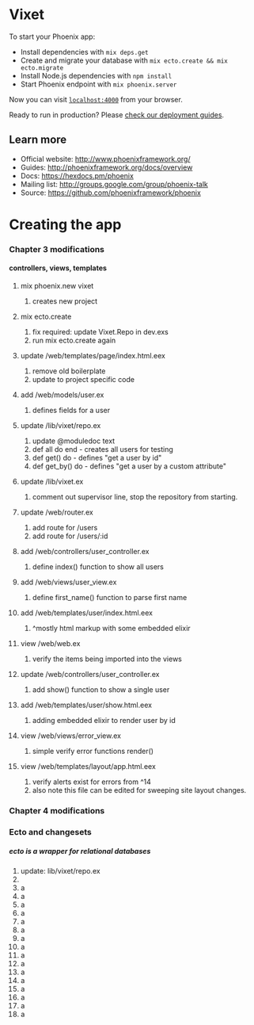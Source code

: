 # Vixet

To start your Phoenix app:

  * Install dependencies with `mix deps.get`
  * Create and migrate your database with `mix ecto.create && mix ecto.migrate`
  * Install Node.js dependencies with `npm install`
  * Start Phoenix endpoint with `mix phoenix.server`

Now you can visit [`localhost:4000`](http://localhost:4000) from your browser.

Ready to run in production? Please [check our deployment guides](http://www.phoenixframework.org/docs/deployment).

## Learn more

  * Official website: http://www.phoenixframework.org/
  * Guides: http://phoenixframework.org/docs/overview
  * Docs: https://hexdocs.pm/phoenix
  * Mailing list: http://groups.google.com/group/phoenix-talk
  * Source: https://github.com/phoenixframework/phoenix

# Creating the app
### Chapter 3 modifications
#### controllers, views, templates

1. mix phoenix.new vixet
    1. creates new project

2. mix ecto.create
    1. fix required: update Vixet.Repo in dev.exs
    2. run mix ecto.create again

3. update /web/templates/page/index.html.eex
    1. remove old boilerplate
    2. update to project specific code

4. add /web/models/user.ex
    1. defines fields for a user

5. update /lib/vixet/repo.ex
    1. update @moduledoc text
    2. def all do end - creates all users for testing
    3. def get() do - defines "get a user by id"
    4. def get_by() do - defines "get a user by a custom attribute"

6. update /lib/vixet.ex
    1. comment out supervisor line, stop the repository from starting.

7. update /web/router.ex
    1. add route for /users
    2. add route for /users/:id

8. add /web/controllers/user_controller.ex
    1. define index() function to show all users

9. add /web/views/user_view.ex
    1. define first_name() function to parse first name

10. add /web/templates/user/index.html.eex
    1. ^mostly html markup with some embedded elixir

11. view /web/web.ex
    1. verify the items being imported into the views

12. update /web/controllers/user_controller.ex
    1. add show() function to show a single user

13. add /web/templates/user/show.html.eex
    1. adding embedded elixir to render user by id  

14. view /web/views/error_view.ex
    1. simple verify error functions render()

15. view /web/templates/layout/app.html.eex
    1. verify alerts exist for errors from ^14
    2. also note this file can be edited for sweeping site layout changes.


### Chapter 4 modifications
### Ecto and changesets
##### ecto is a wrapper for relational databases
1. update: lib/vixet/repo.ex
  2. 
2. a
3. a
4. a
5. a
6. a
7. a
8. a
9. a
10. a
11. a
12. a
13. a
14. a
15. a
16. a
17. a
